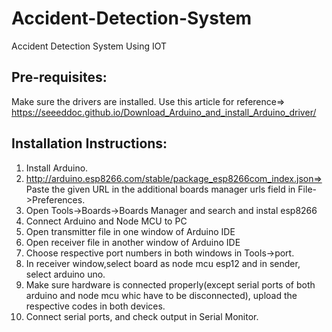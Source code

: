 # Accident-Detection-System

Accident Detection System Using IOT

## Pre-requisites:

Make sure the drivers are installed. Use this article for reference=> https://seeeddoc.github.io/Download_Arduino_and_install_Arduino_driver/

## Installation Instructions:

1. Install Arduino.
2. http://arduino.esp8266.com/stable/package_esp8266com_index.json=> Paste the given URL in the additional boards manager
   urls field in File->Preferences.
3. Open Tools->Boards->Boards Manager and search and instal esp8266
4. Connect Arduino and Node MCU to PC
5. Open transmitter file in one window of Arduino IDE
6. Open receiver file in another window of Arduino IDE
7. Choose respective port numbers in both windows in Tools->port.
8. In receiver window,select board as node mcu esp12 and in sender, select arduino uno.
9. Make sure hardware is connected properly(except serial ports of both arduino and node mcu whic have to be disconnected), upload
   the respective codes in both devices.
10. Connect serial ports, and check output in Serial Monitor.
